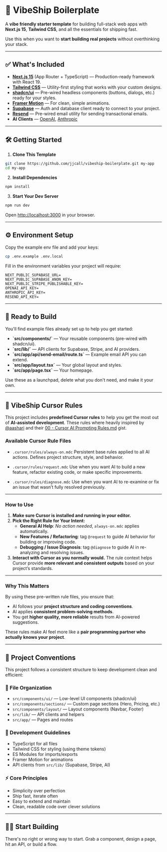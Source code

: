 # 🚀 VibeShip Boilerplate

A **vibe friendly starter template** for building full-stack web apps with **Next.js 15**, **Tailwind CSS**, and all the essentials for shipping fast.

Use this when you want to **start building real projects** without overthinking your stack.

---

## ✅ What's Included

- **[Next.js 15](https://nextjs.org)** (App Router + TypeScript) — Production-ready framework with React 19.
- **[Tailwind CSS](https://tailwindcss.com)** — Utility-first styling that works with your custom designs.
- **[shadcn/ui](https://ui.shadcn.com)** — Pre-wired headless components (buttons, dialogs, etc.) ready for your styles.
- **[Framer Motion](https://www.framer.com/motion/)** — For clean, simple animations.
- **[Supabase](https://supabase.com)** — Auth and database client ready to connect to your project.
- **[Resend](https://resend.com)** — Pre-wired email utility for sending transactional emails.
- **AI Clients** — [OpenAI](https://openai.com), [Anthropic](https://anthropic.com)

---

## 🛠️ Getting Started

1. **Clone This Template**

```bash
git clone https://github.com/jjcall/vibeship-boilerplate.git my-app
cd my-app
```

2. **Install Dependencies**

```bash
npm install
```

3. **Start Your Dev Server**

```bash
npm run dev
```

Open [http://localhost:3000](http://localhost:3000) in your browser.

---

## ⚙️ Environment Setup

Copy the example env file and add your keys:

```bash
cp .env.example .env.local
```

Fill in the environment variables your project will require:

```
NEXT_PUBLIC_SUPABASE_URL=
NEXT_PUBLIC_SUPABASE_ANON_KEY=
NEXT_PUBLIC_STRIPE_PUBLISHABLE_KEY=
OPENAI_API_KEY=
ANTHROPIC_API_KEY=
RESEND_API_KEY=
```

---

## 🧱 Ready to Build

You'll find example files already set up to help you get started:

- **\`src/components/\`** — Your reusable components (pre-wired with shadcn/ui).
- **\`src/lib/\`** — API clients for Supabase, Stripe, and AI providers.
- **\`src/app/api/send-email/route.ts\`** — Example email API you can extend.
- **\`src/app/layout.tsx\`** — Your global layout and styles.
- **\`src/app/page.tsx\`** — Your homepage.

Use these as a launchpad, delete what you don't need, and make it your own.

---

## 📝 VibeShip Cursor Rules

This project includes **predefined Cursor rules** to help you get the most out of **AI-assisted development**. These rules where heavily inspired by [@aashari](https://github.com/aashari) and their [00 - Cursor AI Prompting Rules.md](https://gist.github.com/aashari/07cc9c1b6c0debbeb4f4d94a3a81339e) gist.

### Available Cursor Rule Files

- `.cursor/rules/always-on.mdc`
  Persistent base rules applied to all AI actions. Defines project structure, style, and behavior.

- `.cursor/rules/request.mdc`
  Use when you want AI to build a new feature, refactor existing code, or make specific improvements.

- `.cursor/rules/diagnose.mdc`
  Use when you want AI to re-examine or fix an issue that wasn’t fully resolved previously.


---

### How to Use

1. **Make sure Cursor is installed and running in your editor.**
2. **Pick the Right Rule for Your Intent:**
   - **General AI Help**: _No action needed_, `always-on.mdc` applies automatically.
   - **New Features / Refactoring**: tag `@request` to guide AI behavior for building or improving code.
   - **Debugging / Issue Diagnosis**: tag `@diagnose` to guide AI in re-analyzing and resolving issues.
3. **Interact with Cursor as you normally would.**
   The rule context helps Cursor provide **more relevant and consistent outputs** based on your project’s standards.

---

### Why This Matters

By using these pre-written rule files, you ensure that:
- AI follows your **project structure and coding conventions**.
- AI applies **consistent problem-solving methods**.
- You get **higher quality, more reliable** results from AI-powered suggestions.

These rules make AI feel more like a **pair programming partner who actually knows your project**.

---

## 📐 Project Conventions

This project follows a consistent structure to keep development clean and efficient:

### 📁 File Organization
- `src/components/ui/` — Low-level UI components (shadcn/ui)
- `src/components/sections/` — Custom page sections (Hero, Pricing, etc.)
- `src/components/layout/` — Layout components (Navbar, Footer)
- `src/lib/` — API clients and helpers
- `src/app/` — Pages and routes

### 🎨 Development Guidelines
- TypeScript for all files
- Tailwind CSS for styling (using theme tokens)
- ES Modules for imports/exports
- Framer Motion for animations
- API clients from `src/lib/` (Supabase, Stripe, AI)

### ⚡ Core Principles
- Simplicity over perfection
- Ship fast, iterate often
- Easy to extend and maintain
- Clean, readable code over clever solutions

---

## 🧑‍💻 Start Building

There's no right or wrong way to start.
Grab a component, design a page, hit an API, or build a flow.
